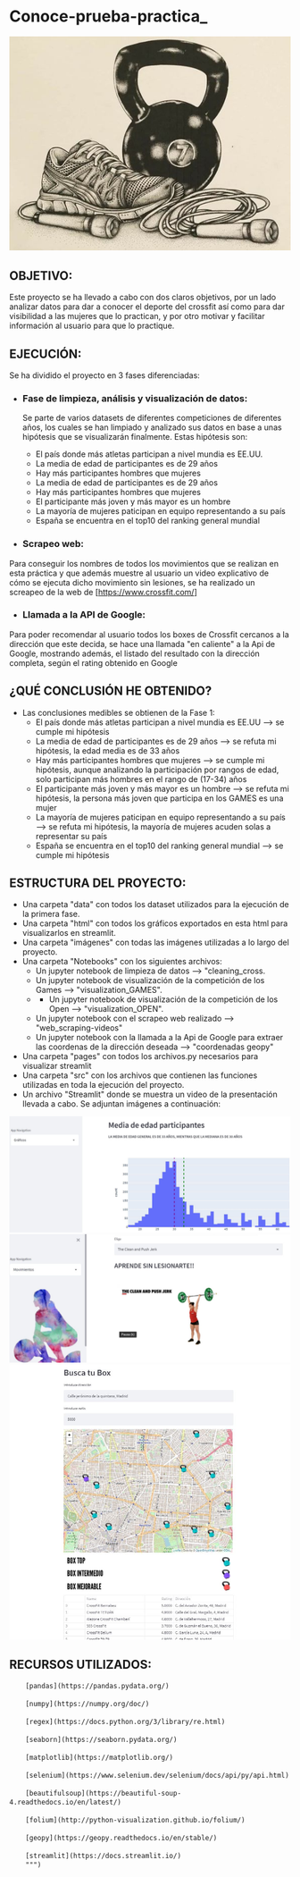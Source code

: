 # Conoce-prueba-practica_

![imagen](https://github.com/Beapsp/Conoce_Prueba_Practica_/blob/main/imagenes/Image.jpg)

## OBJETIVO:
Este proyecto se ha llevado a cabo con dos claros objetivos, por un lado analizar datos para dar a conocer el deporte del crossfit así como para dar visibilidad a las mujeres que lo practican, y por otro motivar y facilitar información al usuario para que lo practique.

## EJECUCIÓN:
Se ha dividido el proyecto en 3 fases diferenciadas:
- ### Fase de limpieza, análisis y visualización de datos:
    Se parte de varios datasets de diferentes competiciones de diferentes años, los cuales se han limpiado y analizado sus datos en base a unas hipótesis que se visualizarán finalmente. Estas hipótesis son:
    - El país donde más atletas participan a nivel mundia es EE.UU.
    - La media de edad de participantes es de 29 años
    - Hay más participantes hombres que mujeres
    - La media de edad de participantes es de 29 años
    - Hay más participantes hombres que mujeres
    - El participante más joven y más mayor es un hombre
    - La mayoría de mujeres paticipan en equipo representando a su país
    - España se encuentra en el top10 del ranking general mundial


- ### Scrapeo web:
Para conseguir los nombres de todos los movimientos que se realizan en esta práctica y que además muestre al usuario un video explicativo de cómo se ejecuta dicho movimiento sin lesiones, se ha realizado un screapeo de la web de [https://www.crossfit.com/]


- ### Llamada a la API de Google:
Para poder recomendar al usuario todos los boxes de Crossfit cercanos a la dirección que este decida, se hace una llamada "en caliente" a la Api de Google, mostrando además, el listado del resultado con la dirección completa, según el rating obtenido en Google


## ¿QUÉ CONCLUSIÓN HE OBTENIDO?
- Las conclusiones medibles se obtienen de la Fase 1:
  - El país donde más atletas participan a nivel mundia es EE.UU --> se cumple mi hipótesis
  - La media de edad de participantes es de 29 años --> se refuta mi hipótesis, la edad media es de 33 años
  - Hay más participantes hombres que mujeres --> se cumple mi hipótesis, aunque analizando la participación por rangos de edad, solo participan más hombres en el rango de (17-34) años
  - El participante más joven y más mayor es un hombre --> se refuta mi hipótesis, la persona más joven que participa en los GAMES es una mujer
  - La mayoría de mujeres paticipan en equipo representando a su país --> se refuta mi hipótesis, la mayoría de mujeres acuden solas a representar su país
  - España se encuentra en el top10 del ranking general mundial --> se cumple mi hipótesis

## ESTRUCTURA DEL PROYECTO:

- Una carpeta "data" con todos los dataset utilizados para la ejecución de la primera fase.
- Una carpeta "html" con todos los gráficos exportados en esta html para visualizarlos en streamlit.
- Una carpeta "imágenes" con todas las imágenes utilizadas a lo largo del proyecto.
- Una carpeta "Notebooks" con los siguientes archivos:
    - Un jupyter notebook de limpieza de datos --> "cleaning_cross.
    - Un jupyter notebook de visualización de la competición de los Games --> "visualization_GAMES".
    - - Un jupyter notebook de visualización de la competición de los Open --> "visualization_OPEN".
    - Un jupyter notebook con el scrapeo web realizado --> "web_scraping-videos"
    - Un jupyter notebook con la llamada a la Api de Google para extraer las coordenas de la dirección deseada --> "coordenadas geopy"
- Una carpeta "pages" con todos los archivos.py necesarios para visualizar streamlit
- Una carpeta "src" con los archivos que contienen las funciones utilizadas en toda la ejecución del proyecto.
- Un archivo "Streamlit" donde se muestra un video de la presentación llevada a cabo. Se adjuntan imágenes a continuación:

![imagen1](https://github.com/Beapsp/Conoce_Prueba_Practica_/blob/main/imagenes/streamlit2.JPG)
![imagen2](https://github.com/Beapsp/Conoce_Prueba_Practica_/blob/main/imagenes/streamlit3.JPG)
![imagen3](https://github.com/Beapsp/Conoce_Prueba_Practica_/blob/main/imagenes/streamlit4.JPG)





## RECURSOS UTILIZADOS:

        [pandas](https://pandas.pydata.org/)

        [numpy](https://numpy.org/doc/)

        [regex](https://docs.python.org/3/library/re.html)

        [seaborn](https://seaborn.pydata.org/)

        [matplotlib](https://matplotlib.org/)

        [selenium](https://www.selenium.dev/selenium/docs/api/py/api.html)
        
        [beautifulsoup](https://beautiful-soup-4.readthedocs.io/en/latest/)

        [folium](http://python-visualization.github.io/folium/)

        [geopy](https://geopy.readthedocs.io/en/stable/)

        [streamlit](https://docs.streamlit.io/)
        """)

      